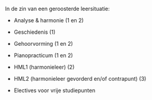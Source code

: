 In de zin van een geroosterde leersituatie:

- Analyse & harmonie (1 en 2)
- Geschiedenis (1)
- Gehoorvorming (1 en 2)
- Pianopracticum (1 en 2)

- HML1 (harmonieleer) (2)
- HML2 (harmonieleer gevorderd en/of contrapunt) (3)

- Electives voor vrije studiepunten
